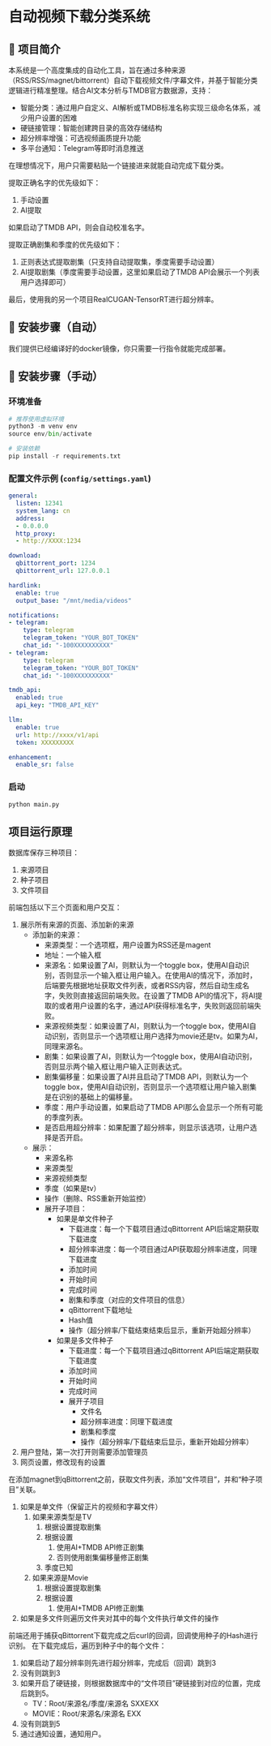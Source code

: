 # 自动视频下载分类系统

## 🚀 项目简介

本系统是一个高度集成的自动化工具，旨在通过多种来源（RSS/RSS/magnet/bittorrent）自动下载视频文件/字幕文件，并基于智能分类逻辑进行精准整理。结合AI文本分析与TMDB官方数据源，支持：
* 智能分类：通过用户自定义、AI解析或TMDB标准名称实现三级命名体系，减少用户设置的困难
* 硬链接管理：智能创建跨目录的高效存储结构
* 超分辨率增强：可选视频画质提升功能
* 多平台通知：Telegram等即时消息推送

在理想情况下，用户只需要粘贴一个链接进来就能自动完成下载分类。

提取正确名字的优先级如下：

1. 手动设置
2. AI提取

如果启动了TMDB API，则会自动校准名字。

提取正确剧集和季度的优先级如下：

1. 正则表达式提取剧集（只支持自动提取集，季度需要手动设置）
2. AI提取剧集（季度需要手动设置，这里如果启动了TMDB API会展示一个列表用户选择即可）

最后，使用我的另一个项目RealCUGAN-TensorRT进行超分辨率。

## 🔧 安装步骤（自动）

我们提供已经编译好的docker镜像，你只需要一行指令就能完成部署。

## 🔧 安装步骤（手动）

### 环境准备

``` python
# 推荐使用虚拟环境
python3 -m venv env
source env/bin/activate

# 安装依赖
pip install -r requirements.txt
```

### 配置文件示例 (`config/settings.yaml`)

``` yaml
general:
  listen: 12341
  system_lang: cn
  address:
  - 0.0.0.0
  http_proxy:
  - http://XXXX:1234

download:
  qbittorrent_port: 1234
  qbittorrent_url: 127.0.0.1

hardlink:
  enable: true
  output_base: "/mnt/media/videos"

notifications:
- telegram:
    type: telegram
    telegram_token: "YOUR_BOT_TOKEN"
    chat_id: "-100XXXXXXXXXX"
- telegram:
    type: telegram
    telegram_token: "YOUR_BOT_TOKEN"
    chat_id: "-100XXXXXXXXXX"

tmdb_api:
  enabled: true
  api_key: "TMDB_API_KEY"

llm:
  enable: true
  url: http://xxxx/v1/api
  token: XXXXXXXXX

enhancement:
  enable_sr: false
```

### 启动

``` python
python main.py
```

## 项目运行原理

数据库保存三种项目：
1. 来源项目
2. 种子项目
3. 文件项目

前端包括以下三个页面和用户交互：
1. 展示所有来源的页面、添加新的来源
    * 添加新的来源：
        * 来源类型：一个选项框，用户设置为RSS还是magent
        * 地址：一个输入框
        * 来源名：如果设置了AI，则默认为一个toggle box，使用AI自动识别，否则显示一个输入框让用户输入。在使用AI的情况下，添加时，后端要先根据地址获取文件列表，或者RSS内容，然后自动生成名字，失败则直接返回前端失败。在设置了TMDB API的情况下，将AI提取的或者用户设置的名字，通过API获得标准名字，失败则返回前端失败。
        * 来源视频类型：如果设置了AI，则默认为一个toggle box，使用AI自动识别，否则显示一个选项框让用户选择为movie还是tv。如果为AI，同理来源名。
        * 剧集：如果设置了AI，则默认为一个toggle box，使用AI自动识别，否则显示两个输入框让用户输入正则表达式。
        * 剧集偏移量：如果设置了AI并且启动了TMDB API，则默认为一个toggle box，使用AI自动识别，否则显示一个选项框让用户输入剧集是在识别的基础上的偏移量。
        * 季度：用户手动设置，如果启动了TMDB API那么会显示一个所有可能的季度列表。
        * 是否启用超分辨率：如果配置了超分辨率，则显示该选项，让用户选择是否开启。
    * 展示：
        * 来源名称
        * 来源类型
        * 来源视频类型
        * 季度（如果是tv）
        * 操作（删除、RSS重新开始监控）
        * 展开子项目：
            * 如果是单文件种子
                * 下载进度：每一个下载项目通过qBittorrent API后端定期获取下载进度
                * 超分辨率进度：每一个项目通过API获取超分辨率进度，同理下载进度
                * 添加时间
                * 开始时间
                * 完成时间
                * 剧集和季度（对应的文件项目的信息）
                * qBittorrent下载地址
                * Hash值
                * 操作（超分辨率/下载结束结束后显示，重新开始超分辨率）
            * 如果是多文件种子
                * 下载进度：每一个下载项目通过qBittorrent API后端定期获取下载进度
                * 添加时间
                * 开始时间
                * 完成时间
                * 展开子项目
                    * 文件名
                    * 超分辨率进度：同理下载进度
                    * 剧集和季度
                    * 操作（超分辨率/下载结束后显示，重新开始超分辨率）
2. 用户登陆，第一次打开则需要添加管理员
3. 网页设置，修改现有的设置

在添加magnet到qBittorrent之前，获取文件列表，添加“文件项目”，并和“种子项目”关联。
1. 如果是单文件（保留正片的视频和字幕文件）
    1. 如果来源类型是TV
        1. 根据设置提取剧集
        2. 根据设置
            1. 使用AI+TMDB API修正剧集
            2. 否则使用剧集偏移量修正剧集
        3. 季度已知
    2. 如果来源是Movie
        1. 根据设置提取剧集
        2. 根据设置
            1. 使用AI+TMDB API修正剧集
2. 如果是多文件则遍历文件夹对其中的每个文件执行单文件的操作

前端还用于捕获qBittorrent下载完成之后curl的回调，回调使用种子的Hash进行识别。
在下载完成后，遍历到种子中的每个文件：
1. 如果启动了超分辨率则先进行超分辨率，完成后（回调）跳到3
2. 没有则跳到3
3. 如果开启了硬链接，则根据数据库中的“文件项目”硬链接到对应的位置，完成后跳到5。
    * TV：Root/来源名/季度/来源名 SXXEXX
    * MOVIE：Root/来源名/来源名 EXX
4. 没有则跳到5
5. 通过通知设置，通知用户。
